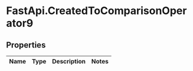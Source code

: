 # FastApi.CreatedToComparisonOperator9

## Properties
Name | Type | Description | Notes
------------ | ------------- | ------------- | -------------

